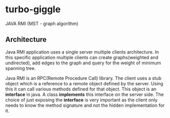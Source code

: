 # turbo-giggle
JAVA RMI (MST - graph algorithm)

## Architecture
Java RMI application uses a single server multiple clients architecture. In this
specific application multiple clients can create graphs(weighted and undirected), 
add edges to the graph and query for the weight of minimum spanning tree.

Java RMI is an RPC(Remote Procedure Call) library.
The client uses a stub object which is a reference to a remote object defined
by the server. Using this it can call various methods defined for that object.
This object is an **interface** in java. A class **implements** this interface
on the server side. The choice of just exposing the **interface** is very
important as the client only needs to know the method signature and not the
hidden implementation for it.


